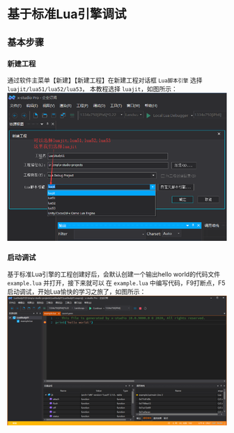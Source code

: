 # 基于标准Lua引擎调试


## 基本步骤

### 新建工程

   通过软件主菜单【新建】【新建工程】在新建工程对话框 ``Lua脚本引擎`` 选择`luajit/lua51/lua52/lua53`，
   本教程选择 `luajit`，如图所示：
   ![image](../assets/images/c2s3_01.png)

### 启动调试

   基于标准Lua引擎的工程创建好后，会默认创建一个输出hello world的代码文件 ``example.lua`` 并打开，接下来就可以
   在 ``example.lua`` 中编写代码，F9打断点，F5启动调试，开始Lua愉快的学习之旅了，如图所示：
   ![image](../assets/images/c2s3_02.png)
